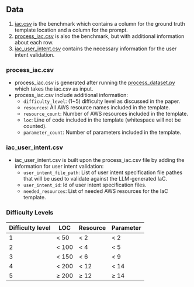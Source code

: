 ## Data
1. [iac.csv](https://github.com/Tianyi2/IaCGen/blob/main/Data/iac.csv) is the benchmark which contains a column for the ground truth template location and a column for the prompt.
2. [process_iac.csv](https://github.com/Tianyi2/IaCGen/blob/main/Data/process_iac.csv) is also the benchmark, but with additional information about each row.
3. [iac_user_intent.csv](https://github.com/Tianyi2/IaCGen/blob/main/Data/iac_user_intent.csv) contains the necessary information for the user intent validation.


### process_iac.csv
- process_iac.csv is generated after running the [process_dataset.py](https://github.com/Tianyi2/IaCGen/blob/main/Data/process_dataset.py) which takes the iac.csv as input.
- process_iac.csv include additional information:
  - `difficulty_level`: (1~5) difficulty level as discussed in the paper.
  - `resources`: All AWS resource names included in the template.
  - `resource_count`: Number of AWS resources included in the template.
  - `loc`: Line of code included in the template (whitespace will not be counted).
  - `parameter_count`: Number of parameters included in the template.


### iac_user_intent.csv
- iac_user_intent.csv is built upon the process_iac.csv file by adding the information for user intent validation:
  - `user_intent_file_path`: List of user intent specification file pathes that will be used to validate against the LLM-generated IaC.
  - `user_intent_id`: Id of user intent specification files.
  - `needed_resources`: List of needed AWS resources for the IaC template.  


### Difficulty Levels
| **Difficulty level** | **LOC**   | **Resource** | **Parameter** |
|----------------------|-----------|--------------|----------------|
| 1                    | < 50      | < 2          | < 2            |
| 2                    | < 100     | < 4          | < 5            |
| 3                    | < 150     | < 6          | < 9            |
| 4                    | < 200     | < 12         | < 14           |
| 5                    | ≥ 200     | ≥ 12         | ≥ 14           |
